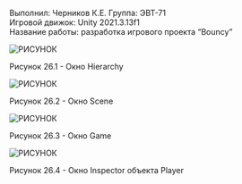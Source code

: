 Выполнил: Черников К.Е. 
Группа: ЭВТ-71  
Игровой движок: Unity 2021.3.13f1  
Название работы: разработка игрового проекта “Bouncy”




![РИСУНОК](https://gspics.org/images/2022/12/04/0Xq2wR.png)  

Рисунок 26.1 - Окно Hierarchy

![РИСУНОК](https://gspics.org/images/2022/12/04/0XqcLX.png)  

Рисунок 26.2 - Окно Scene

![РИСУНОК](https://gspics.org/images/2022/12/04/0XYSvK.png)  

Рисунок 26.3 - Окно Game

![РИСУНОК](https://gspics.org/images/2022/12/04/0XqtdO.png)  

Рисунок 26.4 - Окно Inspector объекта Player
